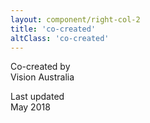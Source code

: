 ```yaml
---
layout: component/right-col-2
title: 'co-created'
altClass: 'co-created'
---
```


Co-created by  
Vision Australia

Last updated  
May 2018